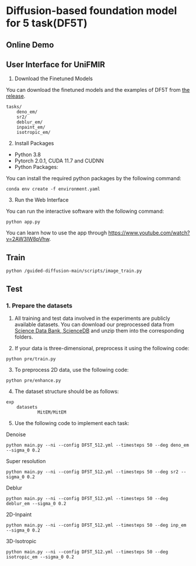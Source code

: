 # Diffusion-based foundation model for 5 task(DF5T)
 
## Online Demo



## User Interface for UniFMIR

1. Download the Finetuned Models

You can download the finetuned models and the examples of DF5T from [the release](https://drive.google.com/drive/folders/19gP4LV_GbyEcaHz3pufhUO5XVK9MFQgm?usp=drive_link). 


```
tasks/
    deno_em/
    sr2/
    deblur_em/
    inpaint_em/
    isotropic_em/
```

2. Install Packages

* Python 3.8
* Pytorch 2.0.1, CUDA 11.7 and CUDNN 
* Python Packages: 

You can install the required python packages by the following command:

```
conda env create -f environment.yaml
```

3. Run the Web Interface

You can run the interactive software with the following command:


```
python app.py
```

You can learn how to use the app through https://www.youtube.com/watch?v=2AW3lW8pVhw.

## Train


```
python /guided-diffusion-main/scripts/image_train.py
```


## Test

### 1. Prepare the datasets

1. All training and test data involved in the experiments are publicly available datasets. You can download our preprocessed data from [Science Data Bank, ScienceDB](https://www.scidb.cn/detail?dataSetId=8d30c6b23acd46d09e44114e8f739fe4) and unzip them into the corresponding folders. 


2. If your data is three-dimensional, preprocess it using the following code:


```
python pre/train.py
```

3. To preprocess 2D data, use the following code:


```
python pre/enhance.py
```
4. The dataset structure should be as follows:


```
exp
    datasets
            MitEM/MitEM
```
5. Use the following code to implement each task:


Denoise
```
python main.py --ni --config DF5T_512.yml --timesteps 50 --deg deno_em --sigma_0 0.2
```


Super resolution
```
python main.py --ni --config DF5T_512.yml --timesteps 50 --deg sr2 --sigma_0 0.2
```


Deblur
```
python main.py --ni --config DF5T_512.yml --timesteps 50 --deg deblur_em --sigma_0 0.2
```


2D-Inpaint
```
python main.py --ni --config DF5T_512.yml --timesteps 50 --deg inp_em --sigma_0 0.2
```


3D-Isotropic
```
python main.py --ni --config DF5T_512.yml --timesteps 50 --deg isotropic_em --sigma_0 0.2
```
